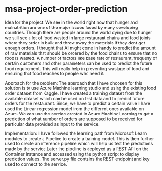 # msa-project-order-prediction

Idea for the project:
We see in the world right now that hunger and malnutrition are one of the major issues faced by many developing countries. Though there are people around the world dying due to hunger we still see a lot of food wasted in large restaurant chains and food joints where they order in bulk and throw away the materials if they dont get enough orders. I thought that AI might come in handy to predict the amount of raw materials that should be ordered by the food chains to ensure that no food is wasted. A number of factors like base rate of restaurant, frequeny of certain customers and other parameters can be used to predict the future food requirement. This will really help in preventing wastage of food and ensuring that food reaches to people who need it.

Approach for the problem:
The approach that I have choosen for this solution is to use Azure Machine learning studio and using the existing food order dataset from Kaggle. I have created a training dataset from the available dataset which can be used on test data and to predict future orders for the restaurant. Since, we have to predict a certain value I have used the Linear regression model from the different ones available on Azure. We can use the service created in Azure Machine Learning to get a prediction of what number of orders are supposed to be received for particular data provided as input to the service.

Implementation:
I have followed the learning path from Microsoft Learn modules to create a Pipeline to create a training model. This is then further used to create an inference pipeline which will help us test the predictions made by the service.Later the pipeline is deployed as a REST API on the Container instance and accessed using the python script to display prediction values. The server.py file contains the REST endpoint and key used to connect to the service.

